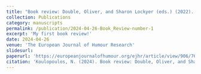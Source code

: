 ```yaml
---
title: "Book review: Double, Oliver, and Sharon Lockyer (eds.) (2022). Alternative Comedy Now and Then: Critical Perspectives. Palgrave Macmillan."
collection: Publications
category: manuscripts
permalink: /publication/2024-04-26-Book_Review-number-1
excerpt: 'My first book review!'
date: 2024-04-26
venue: 'The European Journal of Humour Research'
slidesurl: 
paperurl: 'https://europeanjournalofhumour.org/ejhr/article/view/906/768'
citation: 'Koulopoulos, N. (2024). Book review: Double, Oliver, and Sharon Lockyer (eds.) (2022). Alternative Comedy Now and Then: Critical Perspectives. Palgrave Macmillan. _The European Journal of Humour Research, 12_(1), 273-276. https://europeanjournalofhumour.org/ejhr/article/view/906'
---
```


